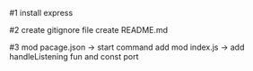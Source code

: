 #1 
install express

#2
create gitignore file
create README.md

#3
mod pacage.json -> start command add 
mod index.js -> add handleListening fun and const port